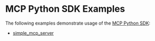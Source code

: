 # MCP Python SDK Examples

The following examples demonstrate usage of the [MCP Python SDK](https://github.com/modelcontextprotocol/python-sdk):

- [simple_mcp_server](simple_mcp_server)
